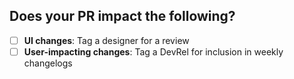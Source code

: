 ## Does your PR impact the following?
- [ ] **UI changes**: Tag a designer for a review
- [ ] **User-impacting changes**: Tag a DevRel for inclusion in weekly changelogs

<!-- ### Related Linear ticket -->
<!-- Link your Linear ticket here -->

<!-- ### UI changes to look for -->
<!-- Describe which pieces of UI changed, why they changed, and screenshots to help us review! -->

<!-- ### User-impacting behavior changes -->
<!-- Let us know how it affects users so we can include this change in a changelog! -->
